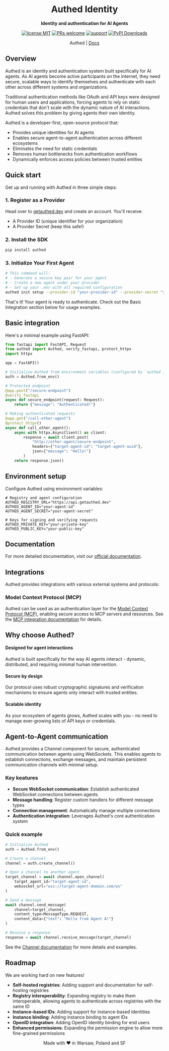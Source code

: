 <div align="center">

# Authed Identity

**Identity and authentication for AI Agents**

[![license MIT](https://img.shields.io/badge/license-MIT-blue.svg)](https://opensource.org/licenses/MIT)
[![PRs welcome](https://img.shields.io/badge/PRs-welcome-brightgreen.svg)](https://github.com/authed-dev/authed/pulls)
[![support](https://img.shields.io/badge/support-contact%20author-purple.svg)](https://github.com/authed-dev/authed/issues)
[![PyPI Downloads](https://img.shields.io/pypi/dm/authed)](https://pypi.org/project/authed/)

Authed | [Docs](https://docs.getauthed.dev)
</div>

## Overview

Authed is an identity and authentication system built specifically for AI agents. As AI agents become active participants on the internet, they need secure, scalable ways to identify themselves and authenticate with each other across different systems and organizations.

Traditional authentication methods like OAuth and API keys were designed for human users and applications, forcing agents to rely on static credentials that don't scale with the dynamic nature of AI interactions. Authed solves this problem by giving agents their own identity.

Authed is a developer-first, open-source protocol that:

- Provides unique identities for AI agents
- Enables secure agent-to-agent authentication across different ecosystems
- Eliminates the need for static credentials
- Removes human bottlenecks from authentication workflows
- Dynamically enforces access policies between trusted entities

## Quick start

Get up and running with Authed in three simple steps:

### 1. Register as a Provider
Head over to [getauthed.dev](https://getauthed.dev) and create an account. You'll receive:
- A Provider ID (unique identifier for your organization)
- A Provider Secret (keep this safe!)

### 2. Install the SDK
```bash
pip install authed
```

### 3. Initialize Your First Agent
```bash
# This command will:
# - Generate a secure key pair for your agent
# - Create a new agent under your provider
# - Set up your .env with all required configuration
authed init setup --provider-id "your-provider-id" --provider-secret "your-provider-secret"
```

That's it! Your agent is ready to authenticate. Check out the Basic Integration section below for usage examples.

## Basic integration

Here's a minimal example using FastAPI:

```python
from fastapi import FastAPI, Request
from authed import Authed, verify_fastapi, protect_httpx
import httpx

app = FastAPI()

# Initialize Authed from environment variables (configured by `authed init setup`)
auth = Authed.from_env()

# Protected endpoint
@app.post("/secure-endpoint")
@verify_fastapi
async def secure_endpoint(request: Request):
    return {"message": "Authenticated!"}

# Making authenticated requests
@app.get("/call-other-agent")
@protect_httpx()
async def call_other_agent():
    async with httpx.AsyncClient() as client:
        response = await client.post(
            "http://other-agent/secure-endpoint",
            headers={"target-agent-id": "target-agent-uuid"},
            json={"message": "Hello!"}
        )
    return response.json()
```

## Environment setup

Configure Authed using environment variables:

```
# Registry and agent configuration
AUTHED_REGISTRY_URL="https://api.getauthed.dev"
AUTHED_AGENT_ID="your-agent-id"
AUTHED_AGENT_SECRET="your-agent-secret"

# Keys for signing and verifying requests
AUTHED_PRIVATE_KEY="your-private-key"
AUTHED_PUBLIC_KEY="your-public-key"
```

## Documentation
For more detailed documentation, visit our [official documentation](https://docs.getauthed.dev).

## Integrations

Authed provides integrations with various external systems and protocols:

### Model Context Protocol (MCP)

Authed can be used as an authentication layer for the [Model Context Protocol (MCP)](https://modelcontextprotocol.io), enabling secure access to MCP servers and resources. See the [MCP integration documentation](integrations/mcp/README.md) for details.

## Why choose Authed?

#### Designed for agent interactions

Authed is built specifically for the way AI agents interact - dynamic, distributed, and requiring minimal human intervention.

#### Secure by design

Our protocol uses robust cryptographic signatures and verification mechanisms to ensure agents only interact with trusted entities.

#### Scalable identity

As your ecosystem of agents grows, Authed scales with you - no need to manage ever-growing lists of API keys or credentials.

## Agent-to-Agent communication

Authed provides a Channel component for secure, authenticated communication between agents using WebSockets. This enables agents to establish connections, exchange messages, and maintain persistent communication channels with minimal setup.

### Key keatures

- **Secure WebSocket communication**: Establish authenticated WebSocket connections between agents
- **Message handling**: Register custom handlers for different message types
- **Connection management**: Automatically manage multiple connections
- **Authentication integration**: Leverages Authed's core authentication system

### Quick example

```python
# Initialize Authed
auth = Authed.from_env()

# Create a channel
channel = auth.create_channel()

# Open a channel to another agent
target_channel = await channel.open_channel(
    target_agent_id="target-agent-id",
    websocket_url="wss://target-agent-domain.com/ws"
)

# Send a message
await channel.send_message(
    channel=target_channel,
    content_type=MessageType.REQUEST,
    content_data={"text": "Hello from Agent A!"}
)

# Receive a response
response = await channel.receive_message(target_channel)
```

See the [Channel documentation](https://docs.getauthed.dev/channels) for more details and examples.

## Roadmap

We are working hard on new features!

- **Self-hosted registries**: Adding support and documentation for self-hosting registries
- **Registry interoperability**: Expanding registry to make them interoperable, allowing agents to authenticate across registries with the same ID
- **Instance-based IDs**: Adding support for instance-based identities
- **Instance binding**: Adding instance binding to agent IDs
- **OpenID integration**: Adding OpenID identity binding for end users
- **Enhanced permissions**: Expanding the permission engine to allow more fine-grained permissions


<div align="center">
Made with ❤️ in Warsaw, Poland and SF
</div>